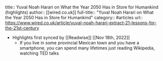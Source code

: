 title:: Yuval Noah Harari on What the Year 2050 Has in Store for Humankind (highlights)
author:: [[wired.co.uk]]
full-title:: "Yuval Noah Harari on What the Year 2050 Has in Store for Humankind"
category:: #articles
url:: https://www.wired.co.uk/article/yuval-noah-harari-extract-21-lessons-for-the-21st-century

- Highlights first synced by [[Readwise]] [[Nov 18th, 2022]]
	- If you live in some provincial Mexican town and you have a smartphone, you can spend many lifetimes just reading Wikipedia, watching TED talks